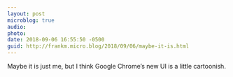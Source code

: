 ```yaml
---
layout: post
microblog: true
audio: 
photo: 
date: 2018-09-06 16:55:50 -0500
guid: http://frankm.micro.blog/2018/09/06/maybe-it-is.html
---
```

Maybe it is just me, but I think Google Chrome’s new UI is a little cartoonish. 
